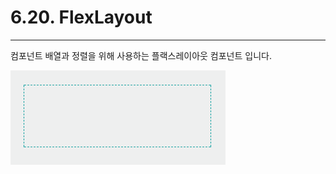 # 6.20. FlexLayout

---

컴포넌트 배열과 정렬을 위해 사용하는 플랙스레이아웃 컴포넌트 입니다.

![](/assets/flexlayout-comp-01.png)

